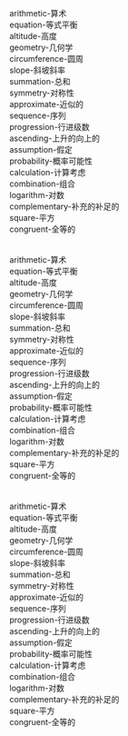 arithmetic-算术<br>
equation-等式平衡<br>
altitude-高度<br>
geometry-几何学<br>
circumference-圆周<br>
slope-斜坡斜率<br>
summation-总和<br>
symmetry-对称性<br>
approximate-近似的<br>
sequence-序列<br>
progression-行进级数<br>
ascending-上升的向上的<br>
assumption-假定<br>
probability-概率可能性<br>
calculation-计算考虑<br>
combination-组合<br>
logarithm-对数<br>
complementary-补充的补足的<br>
square-平方<br>
congruent-全等的<br>
<br>
<br>
arithmetic-算术<br>
equation-等式平衡<br>
altitude-高度<br>
geometry-几何学<br>
circumference-圆周<br>
slope-斜坡斜率<br>
summation-总和<br>
symmetry-对称性<br>
approximate-近似的<br>
sequence-序列<br>
progression-行进级数<br>
ascending-上升的向上的<br>
assumption-假定<br>
probability-概率可能性<br>
calculation-计算考虑<br>
combination-组合<br>
logarithm-对数<br>
complementary-补充的补足的<br>
square-平方<br>
congruent-全等的<br>
<br>
<br>
arithmetic-算术<br>
equation-等式平衡<br>
altitude-高度<br>
geometry-几何学<br>
circumference-圆周<br>
slope-斜坡斜率<br>
summation-总和<br>
symmetry-对称性<br>
approximate-近似的<br>
sequence-序列<br>
progression-行进级数<br>
ascending-上升的向上的<br>
assumption-假定<br>
probability-概率可能性<br>
calculation-计算考虑<br>
combination-组合<br>
logarithm-对数<br>
complementary-补充的补足的<br>
square-平方<br>
congruent-全等的<br>
<br>
<br>
<br>